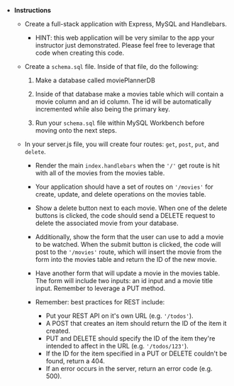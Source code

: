 * **Instructions**

  * Create a full-stack application with Express, MySQL and Handlebars.

    * HINT: this web application will be very similar to the app your instructor just demonstrated. Please feel free to leverage that code when creating this code.

  * Create a `schema.sql` file. Inside of that file, do the following:

    1. Make a database called moviePlannerDB

    2. Inside of that database make a movies table which will contain a movie column and an id column. The id will be automatically incremented while also being the primary key.

    3. Run your `schema.sql` file within MySQL Workbench before moving onto the next steps.

  * In your server.js file, you will create four routes: `get`, `post`, `put`, and `delete`.

    * Render the main `index.handlebars` when the `'/'` get route is hit with all of the movies from the movies table.

    * Your application should have a set of routes on `'/movies'` for create, update, and delete operations on the movies table.

    * Show a delete button next to each movie. When one of the delete buttons is clicked, the code should send a DELETE request to  delete the associated movie from your database.

    * Additionally, show the form that the user can use to add a movie to be watched.  When the submit button is clicked, the code will post to the `'/movies'` route, which will insert the movie from the form into the movies table and return the ID of the new movie.

    * Have another form that will update a movie in the movies table. The form will include two inputs: an id input and a movie title input. Remember to leverage a PUT method.

    * Remember: best practices for REST include:
      * Put your REST API on it's own URL (e.g. `'/todos'`).
      * A POST that creates an item should return the ID of the item it created.
      * PUT and DELETE should specify the ID of the item they're intended to affect in the URL (e.g. `'/todos/123'`).
      * If the ID for the item specified in a PUT or DELETE couldn't be found, return a 404.
      * If an error occurs in the server, return an error code (e.g. 500).
